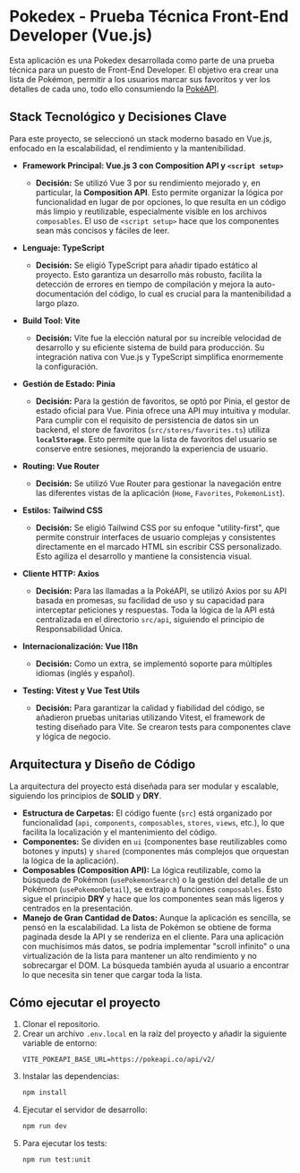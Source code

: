 # Pokedex - Prueba Técnica Front-End Developer (Vue.js)

Esta aplicación es una Pokedex desarrollada como parte de una prueba técnica para un puesto de Front-End Developer. El objetivo era crear una lista de Pokémon, permitir a los usuarios marcar sus favoritos y ver los detalles de cada uno, todo ello consumiendo la [PokéAPI](https://pokeapi.co/).

## Stack Tecnológico y Decisiones Clave

Para este proyecto, se seleccionó un stack moderno basado en Vue.js, enfocado en la escalabilidad, el rendimiento y la mantenibilidad.

- **Framework Principal: Vue.js 3 con Composition API y `<script setup>`**
  - **Decisión:** Se utilizó Vue 3 por su rendimiento mejorado y, en particular, la **Composition API**. Esto permite organizar la lógica por funcionalidad en lugar de por opciones, lo que resulta en un código más limpio y reutilizable, especialmente visible en los archivos `composables`. El uso de `<script setup>` hace que los componentes sean más concisos y fáciles de leer.

- **Lenguaje: TypeScript**
  - **Decisión:** Se eligió TypeScript para añadir tipado estático al proyecto. Esto garantiza un desarrollo más robusto, facilita la detección de errores en tiempo de compilación y mejora la auto-documentación del código, lo cual es crucial para la mantenibilidad a largo plazo.

- **Build Tool: Vite**
  - **Decisión:** Vite fue la elección natural por su increíble velocidad de desarrollo y su eficiente sistema de build para producción. Su integración nativa con Vue.js y TypeScript simplifica enormemente la configuración.

- **Gestión de Estado: Pinia**
  - **Decisión:** Para la gestión de favoritos, se optó por Pinia, el gestor de estado oficial para Vue. Pinia ofrece una API muy intuitiva y modular. Para cumplir con el requisito de persistencia de datos sin un backend, el store de favoritos (`src/stores/favorites.ts`) utiliza **`localStorage`**. Esto permite que la lista de favoritos del usuario se conserve entre sesiones, mejorando la experiencia de usuario.

- **Routing: Vue Router**
  - **Decisión:** Se utilizó Vue Router para gestionar la navegación entre las diferentes vistas de la aplicación (`Home`, `Favorites`, `PokemonList`).

- **Estilos: Tailwind CSS**
  - **Decisión:** Se eligió Tailwind CSS por su enfoque "utility-first", que permite construir interfaces de usuario complejas y consistentes directamente en el marcado HTML sin escribir CSS personalizado. Esto agiliza el desarrollo y mantiene la consistencia visual.

- **Cliente HTTP: Axios**
  - **Decisión:** Para las llamadas a la PokéAPI, se utilizó Axios por su API basada en promesas, su facilidad de uso y su capacidad para interceptar peticiones y respuestas. Toda la lógica de la API está centralizada en el directorio `src/api`, siguiendo el principio de Responsabilidad Única.

- **Internacionalización: Vue I18n**
  - **Decisión:** Como un extra, se implementó soporte para múltiples idiomas (inglés y español).

- **Testing: Vitest y Vue Test Utils**
  - **Decisión:** Para garantizar la calidad y fiabilidad del código, se añadieron pruebas unitarias utilizando Vitest, el framework de testing diseñado para Vite. Se crearon tests para componentes clave y lógica de negocio.

## Arquitectura y Diseño de Código

La arquitectura del proyecto está diseñada para ser modular y escalable, siguiendo los principios de **SOLID** y **DRY**.

- **Estructura de Carpetas:** El código fuente (`src`) está organizado por funcionalidad (`api`, `components`, `composables`, `stores`, `views`, etc.), lo que facilita la localización y el mantenimiento del código.
- **Componentes:** Se dividen en `ui` (componentes base reutilizables como botones y inputs) y `shared` (componentes más complejos que orquestan la lógica de la aplicación).
- **Composables (Composition API):** La lógica reutilizable, como la búsqueda de Pokémon (`usePokemonSearch`) o la gestión del detalle de un Pokémon (`usePokemonDetail`), se extrajo a funciones `composables`. Esto sigue el principio **DRY** y hace que los componentes sean más ligeros y centrados en la presentación.
- **Manejo de Gran Cantidad de Datos:** Aunque la aplicación es sencilla, se pensó en la escalabilidad. La lista de Pokémon se obtiene de forma paginada desde la API y se renderiza en el cliente. Para una aplicación con muchísimos más datos, se podría implementar "scroll infinito" o una virtualización de la lista para mantener un alto rendimiento y no sobrecargar el DOM. La búsqueda también ayuda al usuario a encontrar lo que necesita sin tener que cargar toda la lista.

## Cómo ejecutar el proyecto

1.  Clonar el repositorio.
2.  Crear un archivo `.env.local` en la raíz del proyecto y añadir la siguiente variable de entorno:
    ```
    VITE_POKEAPI_BASE_URL=https://pokeapi.co/api/v2/
    ```
3.  Instalar las dependencias:
    ```bash
    npm install
    ```
4.  Ejecutar el servidor de desarrollo:
    ```bash
    npm run dev
    ```
5.  Para ejecutar los tests:
    ```bash
    npm run test:unit
    ```
